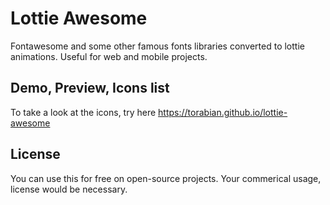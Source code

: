 # Lottie Awesome

Fontawesome and some other famous fonts libraries converted to lottie animations. Useful for web and mobile projects.

## Demo, Preview, Icons list
To take a look at the icons, try here https://torabian.github.io/lottie-awesome



## License
You can use this for free on open-source projects. Your commerical usage, license would be necessary.